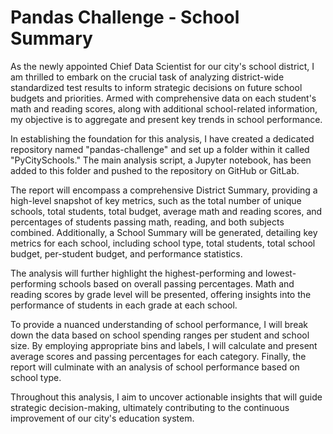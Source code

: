 # Pandas Challenge - School Summary

As the newly appointed Chief Data Scientist for our city's school district, I am thrilled to embark on the crucial task of analyzing district-wide standardized test results to inform strategic decisions on future school budgets and priorities. Armed with comprehensive data on each student's math and reading scores, along with additional school-related information, my objective is to aggregate and present key trends in school performance.

In establishing the foundation for this analysis, I have created a dedicated repository named "pandas-challenge" and set up a folder within it called "PyCitySchools." The main analysis script, a Jupyter notebook, has been added to this folder and pushed to the repository on GitHub or GitLab.

The report will encompass a comprehensive District Summary, providing a high-level snapshot of key metrics, such as the total number of unique schools, total students, total budget, average math and reading scores, and percentages of students passing math, reading, and both subjects combined. Additionally, a School Summary will be generated, detailing key metrics for each school, including school type, total students, total school budget, per-student budget, and performance statistics.

The analysis will further highlight the highest-performing and lowest-performing schools based on overall passing percentages. Math and reading scores by grade level will be presented, offering insights into the performance of students in each grade at each school.

To provide a nuanced understanding of school performance, I will break down the data based on school spending ranges per student and school size. By employing appropriate bins and labels, I will calculate and present average scores and passing percentages for each category. Finally, the report will culminate with an analysis of school performance based on school type.

Throughout this analysis, I aim to uncover actionable insights that will guide strategic decision-making, ultimately contributing to the continuous improvement of our city's education system.
